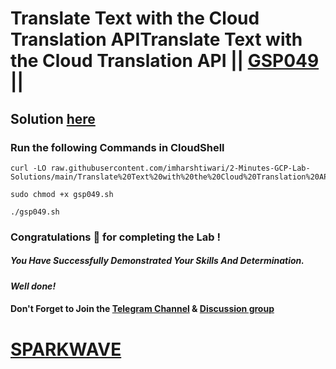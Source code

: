 # Translate Text with the Cloud Translation APITranslate Text with the Cloud Translation API || [GSP049](https://www.cloudskillsboost.google/focuses/697?parent=catalog) ||

## Solution [here](https://youtu.be/I0kHgGcwB_U)

### Run the following Commands in CloudShell

```
curl -LO raw.githubusercontent.com/imharshtiwari/2-Minutes-GCP-Lab-Solutions/main/Translate%20Text%20with%20the%20Cloud%20Translation%20API/gsp049.sh

sudo chmod +x gsp049.sh

./gsp049.sh
```

### Congratulations 🎉 for completing the Lab !

##### *You Have Successfully Demonstrated Your Skills And Determination.*

#### *Well done!*

#### Don't Forget to Join the [Telegram Channel](https://t.me/sparkwave.01) & [Discussion group](https://t.me/sparkwave.01chats)

# [SPARKWAVE](https://www.youtube.com/@sparkwave.01)
